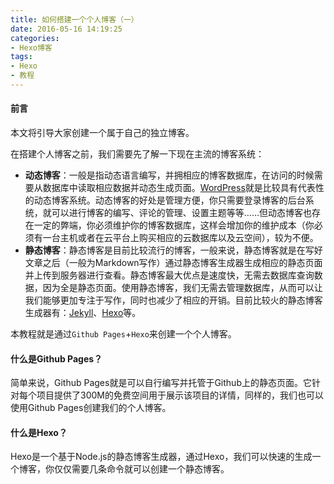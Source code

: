```yaml
---
title: 如何搭建一个个人博客（一）
date: 2016-05-16 14:19:25
categories:
- Hexo博客
tags:
- Hexo
- 教程
---
```


#### 前言

本文将引导大家创建一个属于自己的独立博客。

在搭建个人博客之前，我们需要先了解一下现在主流的博客系统：
- **动态博客**：一般是指动态语言编写，并拥相应的博客数据库，在访问的时候需要从数据库中读取相应数据并动态生成页面。[WordPress](https://zh-cn.wordpress.com/)就是比较具有代表性的动态博客系统。动态博客的好处是管理方便，你只需要登录博客的后台系统，就可以进行博客的编写、评论的管理、设置主题等等……但动态博客也存在一定的弊端，你必须维护你的博客数据库，这样会增加你的维护成本（你必须有一台主机或者在云平台上购买相应的云数据库以及云空间），较为不便。
- **静态博客**：静态博客是目前比较流行的博客，一般来说，静态博客就是在写好文章之后（一般为Markdown写作）通过静态博客生成器生成相应的静态页面并上传到服务器进行查看。静态博客最大优点是速度快，无需去数据库查询数据，因为全是静态页面。使用静态博客，我们无需去管理数据库，从而可以让我们能够更加专注于写作，同时也减少了相应的开销。目前比较火的静态博客生成器有：[Jekyll](https://jekyllrb.com/)、[Hexo](https://hexo.io/)等。

本教程就是通过`Github Pages`+`Hexo`来创建一个个人博客。

<!--more-->

#### 什么是Github Pages？

简单来说，Github Pages就是可以自行编写并托管于Github上的静态页面。它针对每个项目提供了300M的免费空间用于展示该项目的详情，同样的，我们也可以使用Github Pages创建我们的个人博客。

#### 什么是Hexo？

Hexo是一个基于Node.js的静态博客生成器，通过Hexo，我们可以快速的生成一个博客，你仅仅需要几条命令就可以创建一个静态博客。
